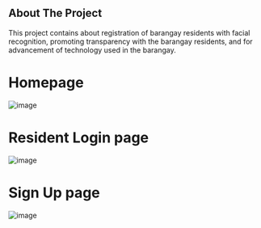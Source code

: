 
## About The Project

This project contains about registration of barangay residents with facial recognition, promoting transparency with the barangay residents, and for advancement of technology used in the barangay.

# Homepage
![image](https://github.com/rimorgin/sta-ana-brgy-management/blob/main/src/assets/homepage.png)

# Resident Login page

![image](https://github.com/rimorgin/sta-ana-brgy-management/blob/main/src/assets/residentlogin.png)

# Sign Up page
![image](https://github.com/rimorgin/sta-ana-brgy-management/blob/main/src/assets/signup.png)







